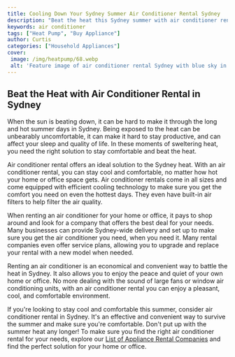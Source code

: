 ```yaml
---
title: Cooling Down Your Sydney Summer Air Conditioner Rental Sydney
description: "Beat the heat this Sydney summer with air conditioner rental from Sydney Get tips on keeping your home cool plus where to find the best AC rental deals"
keywords: air conditioner
tags: ["Heat Pump", "Buy Appliance"]
author: Curtis
categories: ["Household Appliances"]
cover: 
 image: /img/heatpump/68.webp
 alt: 'Feature image of air conditioner rental Sydney with blue sky in the background'
---
```

## Beat the Heat with Air Conditioner Rental in Sydney
When the sun is beating down, it can be hard to make it through the long and hot summer days in Sydney. Being exposed to the heat can be unbearably uncomfortable, it can make it hard to stay productive, and can affect your sleep and quality of life. In these moments of sweltering heat, you need the right solution to stay comfortable and beat the heat.

Air conditioner rental offers an ideal solution to the Sydney heat. With an air conditioner rental, you can stay cool and comfortable, no matter how hot your home or office space gets. Air conditioner rentals come in all sizes and come equipped with efficient cooling technology to make sure you get the comfort you need on even the hottest days. They even have built-in air filters to help filter the air quality.

When renting an air conditioner for your home or office, it pays to shop around and look for a company that offers the best deal for your needs. Many businesses can provide Sydney-wide delivery and set up to make sure you get the air conditioner you need, when you need it. Many rental companies even offer service plans, allowing you to upgrade and replace your rental with a new model when needed.

Renting an air conditioner is an economical and convenient way to battle the heat in Sydney. It also allows you to enjoy the peace and quiet of your own home or office. No more dealing with the sound of large fans or window air conditioning units, with an air conditioner rental you can enjoy a pleasant, cool, and comfortable environment. 

If you're looking to stay cool and comfortable this summer, consider air conditioner rental in Sydney. It's an effective and convenient way to survive the summer and make sure you're comfortable. Don't put up with the summer heat any longer! To make sure you find the right air conditioner rental for your needs, explore our [List of Appliance Rental Companies](./pages/appliance-rental) and find the perfect solution for your home or office.
